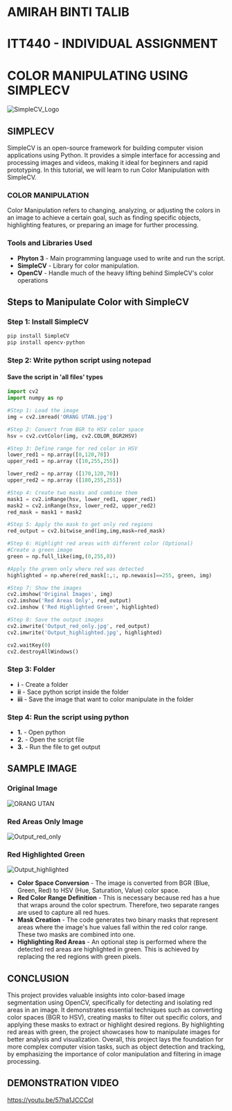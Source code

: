 # AMIRAH BINTI TALIB
# ITT440 - INDIVIDUAL ASSIGNMENT

# COLOR MANIPULATING USING SIMPLECV

![SimpleCV_Logo](https://github.com/user-attachments/assets/b686c8d9-feb1-47aa-a57c-d5ad96dcd834 "SimpleCV Logo")

## SIMPLECV
SimpleCV is an open-source framework for building computer vision applications using Python. It provides a simple interface for accessing and processing images and videos, making it ideal for beginners and rapid prototyping. In this tutorial, we will learn to run Color Manipulation with SimpleCV.

### COLOR MANIPULATION
Color Manipulation refers to changing, analyzing, or adjusting the colors in an image to achieve a certain goal, such as finding specific objects, highlighting features, or preparing an image for further processing. 

### Tools and Libraries Used
- **Phyton 3** - Main programming language used to write and run the script.
- **SimpleCV** - Library for color manipulation.
- **OpenCV** - Handle much of the heavy lifting behind SimpleCV's color operations
  
## Steps to Manipulate Color with SimpleCV

### Step 1: Install SimpleCV
```bash
pip install SimpleCV
pip install opencv-python
```
### Step 2: Write python script using notepad
#### Save the script in 'all files' types 

```python
import cv2
import numpy as np

#Step 1: Load the image
img = cv2.imread('ORANG UTAN.jpg')

#Step 2: Convert from BGR to HSV color space
hsv = cv2.cvtColor(img, cv2.COLOR_BGR2HSV)

#Step 3: Define range for red color in HSV
lower_red1 = np.array([0,120,70])
upper_red1 = np.array ([10,255,255])

lower_red2 = np.array ([170,120,70])
upper_red2 = np.array ([180,255,255])

#Step 4: Create two masks and combine them
mask1 = cv2.inRange(hsv, lower_red1, upper_red1)
mask2 = cv2.inRange(hsv, lower_red2, upper_red2)
red_mask = mask1 + mask2

#Step 5: Apply the mask to get only red regions
red_output = cv2.bitwise_and(img,img,mask=red_mask)

#Step 6: Highlight red areas with different color (Optional)
#Create a green image
green = np.full_like(img,(0,255,0))

#Apply the green only where red was detected
highlighted = np.where(red_mask[:,:, np.newaxis]==255, green, img)

#Step 7: Show the images
cv2.imshow('Original Images', img)
cv2.imshow('Red Areas Only', red_output)
cv2.imshow ('Red Highlighted Green', highlighted)

#Step 8: Save the output images
cv2.imwrite('Output_red_only.jpg', red_output)
cv2.imwrite('Output_highlighted.jpg', highlighted)

cv2.waitKey(0)
cv2.destroyAllWindows()
```
### Step 3: Folder
- **i** - Create a folder
- **ii** - Sace python script inside the folder
- **iii** - Save the image that want to color manipulate in the folder

### Step 4: Run the script using python
- **1.** - Open python
- **2.** - Open the script file
- **3.** - Run the file to get output

## SAMPLE IMAGE

### Original Image
![ORANG UTAN](https://github.com/user-attachments/assets/43200466-5326-4fbe-a9bd-29ebd0f3ea0f)

### Red Areas Only Image
![Output_red_only](https://github.com/user-attachments/assets/65ee7659-9609-4b0f-8f0f-2d82946ab4ed)

### Red Highlighted Green
![Output_highlighted](https://github.com/user-attachments/assets/338f26b8-b554-488e-bff7-db742fd80334)

- **Color Space Conversion** - The image is converted from BGR (Blue, Green, Red) to HSV (Hue, Saturation, Value) color space.
- **Red Color Range Definition** - This is necessary because red has a hue that wraps around the color spectrum. Therefore, two separate ranges are used to capture all red hues.
- **Mask Creation** - The code generates two binary masks that represent areas where the image's hue values fall within the red color range. These two masks are combined into one.
- **Highlighting Red Areas** - An optional step is performed where the detected red areas are highlighted in green. This is achieved by replacing the red regions with green pixels.

## CONCLUSION
This project provides valuable insights into color-based image segmentation using OpenCV, specifically for detecting and isolating red areas in an image. It demonstrates essential techniques such as converting color spaces (BGR to HSV), creating masks to filter out specific colors, and applying these masks to extract or highlight desired regions. By highlighting red areas with green, the project showcases how to manipulate images for better analysis and visualization. Overall, this project lays the foundation for more complex computer vision tasks, such as object detection and tracking, by emphasizing the importance of color manipulation and filtering in image processing.

## DEMONSTRATION VIDEO
https://youtu.be/57ha1JCCCqI 
